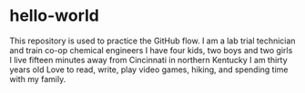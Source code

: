 # hello-world
This repository is used to practice the GitHub flow.
I am a lab trial technician and train co-op chemical engineers
I have four kids, two boys and two girls
I live fifteen minutes away from Cincinnati in northern Kentucky
I am thirty years old
Love to read, write, play video games, hiking, and spending time with my family.

